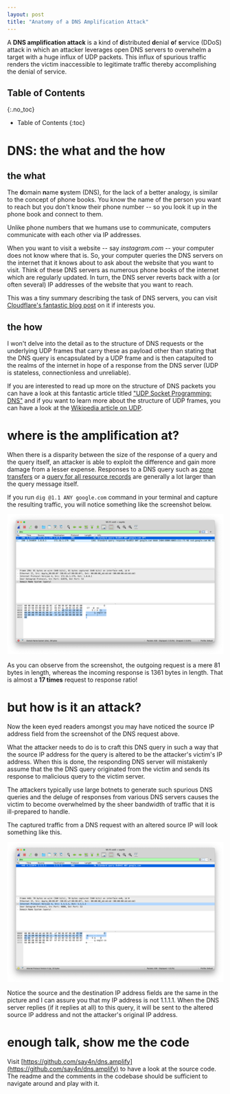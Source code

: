 ```yaml
---
layout: post
title: "Anatomy of a DNS Amplification Attack"
---
```


A **DNS amplification attack** is a kind of **d**istributed **d**enial **o**f **s**ervice (DDoS) attack in which an
attacker leverages open DNS servers to overwhelm a target with a huge influx of UDP packets.
This influx of spurious traffic renders the victim inaccessible to legitimate traffic thereby accomplishing the denial
of service.

## Table of Contents
{:.no_toc}

* Table of Contents
{:toc}

# **DNS**: the what and the how

## the what

The **d**omain **n**ame **s**ystem (DNS), for the lack of a better analogy, is similar to the concept of phone books.
You know the name of the person you want to reach but you don't know their phone number -- so you look it up in the
phone book and connect to them.

Unlike phone numbers that we humans use to communicate, computers communicate with each other via IP addresses.

When you want to visit a website -- say _instagram.com_ -- your computer does not know where that is.
So, your computer queries the DNS servers on the internet that it knows about to ask about the website that you want to
visit.
Think of these DNS servers as numerous phone books of the internet which are regularly updated.
In turn, the DNS server reverts back with a (or often several) IP addresses of the website that you want to reach.

This was a tiny summary describing the task of DNS servers, you can visit [Cloudflare's fantastic blog
post](https://www.cloudflare.com/en-in/learning/dns/what-is-dns/) on it if interests you.

## the how

I won't delve into the detail as to the structure of DNS requests or the underlying UDP frames that carry these as
payload other than stating that the DNS query is encapsulated by a UDP frame and is then catapulted to the realms of
the internet in hope of a response from the DNS server (UDP is stateless, connectionless and unreliable).

If you are interested to read up more on the structure of DNS packets you can have a look at this fantastic article
titled ["UDP Socket Programming: DNS"](https://w3.cs.jmu.edu/kirkpams/OpenCSF/Books/csf/html/UDPSockets.html) and if
you want to learn more about the structure of UDP frames, you can have a look at the
[Wikipedia article on UDP](https://en.wikipedia.org/wiki/User_Datagram_Protocol#UDP_datagram_structure).


# where is the **amplification** at?

When there is a disparity between the size of the response of a query and the query itself, an attacker is able to
exploit the difference and gain more damage from a lesser expense.
Responses to a DNS query such as [zone transfers](https://www.ietf.org/rfc/rfc1035.html#section-3.2.3) or a [query for all resource records](https://datatracker.ietf.org/doc/html/rfc8482#section-2) are generally
a lot larger than the query message itself.

If you run `dig @1.1 ANY google.com` command in your terminal and capture the resulting traffic, you will notice
something like the screenshot below.

![Output of the command `dig @1.1 ANY google.com`](/images/dns-any-google.png)

As you can observe from the screenshot, the outgoing request is a mere 81 bytes in length, whereas the incoming
response is 1361 bytes in length.
That is almost a **17 times** request to response ratio!

# but how is it an **attack**?

Now the keen eyed readers amongst you may have noticed the source IP address field from the screenshot of the DNS
request above.

What the attacker needs to do is to craft this DNS query in such a way that the source IP address for the query is
altered to be the attacker's victim's IP address.
When this is done, the responding DNS server will mistakenly assume that the the DNS query originated from the victim
and sends its response to malicious query to the victim server.

The attackers typically use large botnets to generate such spurious DNS queries and the deluge of responses from
various DNS servers causes the victim to become overwhelmed by the sheer bandwidth of traffic that it is ill-prepared
to handle.

The captured traffic from a DNS request with an altered source IP will look something like this.

![Malicious DNS request](/images/dns-any-google-forged.png)

Notice the source and the destination IP address fields are the same in the picture and I can assure you that my IP
address is not 1.1.1.1.
When the DNS server replies (if it replies at all) to this query, it will be sent to the altered source IP address and
not the attacker's original IP address.


# enough talk, show me the **code**

Visit [https://github.com/say4n/dns.amplify](https://github.com/say4n/dns.amplify) to have a look at the source code.
The readme and the comments in the codebase should be sufficient to navigate around and play with it.
